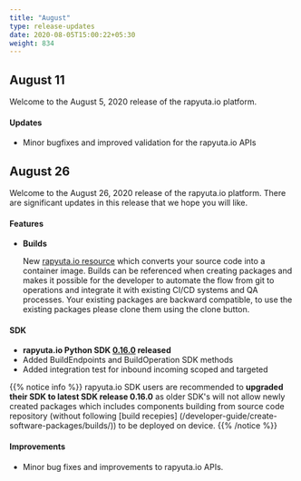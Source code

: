 ```yaml
---
title: "August"
type: release-updates
date: 2020-08-05T15:00:22+05:30
weight: 834
---
```


## August 11

Welcome to the August 5, 2020 release of the rapyuta.io platform.

#### Updates
- Minor bugfixes and improved validation for the rapyuta.io APIs

## August 26
Welcome to the August 26, 2020 release of the rapyuta.io platform. There
are significant updates in this release that we hope you will like.

#### Features
* **Builds**

	New [rapyuta.io resource](/developer-guide/create-software-packages/builds) which converts your source code into a container image.
	Builds can be referenced when creating packages and makes it possible for the developer to automate the flow from git to operations 
	and integrate it with existing CI/CD systems and QA processes. Your existing packages are backward compatible, 
	to use the existing packages please clone them using the clone button.
	
#### SDK
- **rapyuta.io Python SDK [0.16.0](/developer-guide/tooling-automation/python-sdk/#installation) released** 
- Added BuildEndpoints and BuildOperation SDK methods
- Added integration test for inbound incoming scoped and targeted


{{% notice info %}}
rapyuta.io SDK users are recommended to **upgraded their SDK to latest SDK release 0.16.0** as older SDK's will not allow 
newly created packages which includes components building from source code repository 
(without following [build recepies] (/developer-guide/create-software-packages/builds/)) to be deployed on device.
{{% /notice %}}	



#### Improvements
	
- Minor bug fixes and improvements to rapyuta.io APIs.
